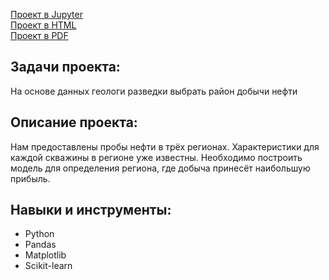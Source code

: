 [Проект в Jupyter](//github.com/IstominN/Portfolio/blob/main/Well_location/well_location.ipynb) <br>
[Проект в HTML](//github.com/IstominN/Portfolio/blob/main/Well_location/well_location.html) <br>
[Проект в PDF](//github.com/IstominN/Portfolio/blob/main/Well_location/well_location.pdf)

## Задачи проекта:

На основе данных геологи разведки выбрать район добычи нефти

## Описание проекта:

Нам предоставлены пробы нефти в трёх регионах. Характеристики для каждой скважины в регионе уже известны. Необходимо построить модель для определения региона, где добыча принесёт наибольшую прибыль. 


## Навыки и инструменты:

- Python
- Pandas
- Matplotlib
- Scikit-learn
